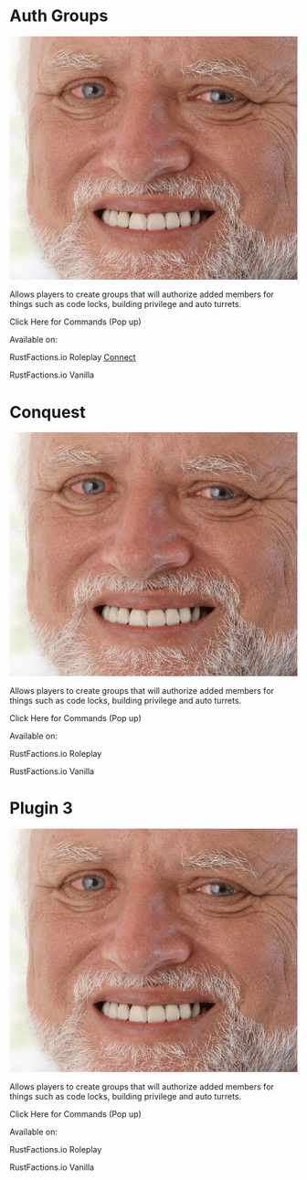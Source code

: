 # Auth Groups
![harold](./harold.jpeg)

Allows players to create groups that will authorize added members for things such as code locks, building privilege and auto turrets.

Click Here for Commands (Pop up)

Available on:

RustFactions.io Roleplay [Connect](./home)

RustFactions.io Vanilla

# Conquest
![harold](./harold.jpeg)

Allows players to create groups that will authorize added members for things such as code locks, building privilege and auto turrets.

Click Here for Commands (Pop up)


Available on:

RustFactions.io Roleplay

RustFactions.io Vanilla

# Plugin 3
![harold](./harold.jpeg)

Allows players to create groups that will authorize added members for things such as code locks, building privilege and auto turrets.

Click Here for Commands (Pop up)


Available on:

RustFactions.io Roleplay

RustFactions.io Vanilla